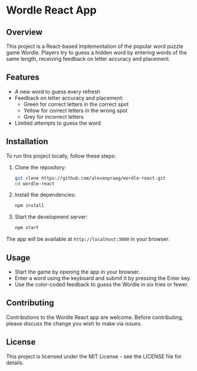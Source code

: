 
# Wordle React App

## Overview

This project is a React-based implementation of the popular word puzzle game Wordle. Players try to guess a hidden word by entering words of the same length, receiving feedback on letter accuracy and placement.

## Features

- A new word to guess every refresh
- Feedback on letter accuracy and placement:
  - Green for correct letters in the correct spot
  - Yellow for correct letters in the wrong spot
  - Grey for incorrect letters
- Limited attempts to guess the word

## Installation

To run this project locally, follow these steps:

1. Clone the repository:
   ```bash
   git clone https://github.com/alevanpraag/wordle-react.git
   cd wordle-react
   ```

2. Install the dependencies:
   ```bash
   npm install
   ```

3. Start the development server:
   ```bash
   npm start
   ```

The app will be available at `http://localhost:3000` in your browser.

## Usage

- Start the game by opening the app in your browser.
- Enter a word using the keyboard and submit it by pressing the Enter key.
- Use the color-coded feedback to guess the Wordle in six tries or fewer.

## Contributing

Contributions to the Wordle React app are welcome. Before contributing, please discuss the change you wish to make via issues.

## License

This project is licensed under the MIT License - see the LICENSE file for details.
